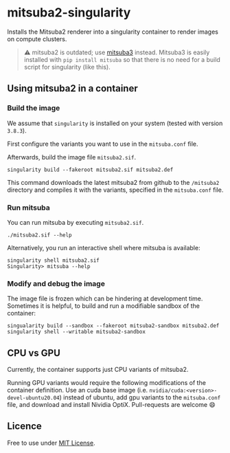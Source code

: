 # mitsuba2-singularity
Installs the Mitsuba2 renderer into a singularity container to render images on compute clusters.

> :warning: mitsuba2 is outdated; use [mitsuba3](https://mitsuba.readthedocs.io/en/stable/) instead. Mitsuba3 is easily installed with `pip install mitsuba` so that there is no need for a build script for singularity (like this). 

## Using mitsuba2 in a container


### Build the image
We assume that `singularity` is installed on your system (tested with version `3.8.3`).

First configure the variants you want to use in the `mitsuba.conf` file.

Afterwards, build the image file `mitsuba2.sif`.
```
singularity build --fakeroot mitsuba2.sif mitsuba2.def
```
This command downloads the latest mitsuba2 from github to the `/mitsuba2` directory and compiles it with the variants, specified in the `mitsuba.conf` file.

### Run mitsuba
You can run mitsuba by executing `mitsuba2.sif`. 

```
./mitsuba2.sif --help
```

Alternatively, you run an interactive shell where mitsuba is available:

```
singularity shell mitsuba2.sif
Singularity> mitsuba --help
```

### Modify and debug the image

The image file is frozen which can be hindering at development time.
Sometimes it is helpful, to build and run a modifiable sandbox of the container:

```
singualarity build --sandbox --fakeroot mitsuba2-sandbox mitsuba2.def
singularity shell --writable mitsuba2-sandbox
```

## CPU vs GPU
Currently, the container supports just CPU variants of mitsuba2. 

Running GPU variants would require the following modifications of the container definition.
Use an cuda base image (i.e. `nvidia/cuda:<version>-devel-ubuntu20.04`) instead of ubuntu, add gpu variants to the `mitsuba.conf` file, and download and install Nividia OptiX. Pull-requests are welcome 😄

## Licence

Free to use under [MIT License](https://github.com/dekuenstle/mitsuba2-singularity/blob/main/LICENSE).
